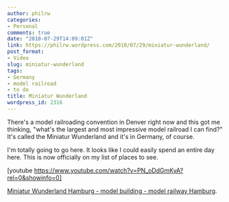 ```yaml
---
author: philrw
categories:
- Personal
comments: true
date: "2010-07-29T14:09:01Z"
link: https://philrw.wordpress.com/2010/07/29/miniatur-wunderland/
post_format:
- Video
slug: miniatur-wunderland
tags:
- Germany
- model railroad
- to do
title: Miniatur Wunderland
wordpress_id: 2316
---
```


There's a model railroading convention in Denver right now and this got me thinking, "what's the largest and most impressive model railroad I can find?" It's called the Miniatur Wunderland and it's in Germany, of course.

I'm totally going to go here. It looks like I could easily spend an entire day here. This is now officially on my list of places to see.

[youtube https://www.youtube.com/watch?v=PN_oDdGmKyA?rel=0&showinfo=0]

[Miniatur Wunderland Hamburg - model building - model railway Hamburg](http://www.miniatur-wunderland.com/).
